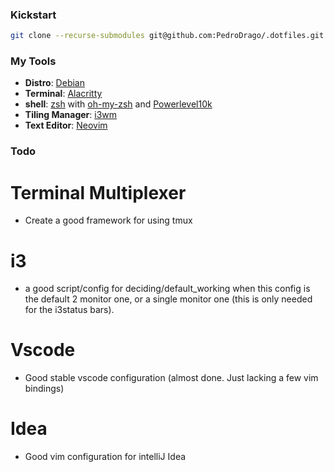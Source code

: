 ### Kickstart
```bash
git clone --recurse-submodules git@github.com:PedroDrago/.dotfiles.git && cd .dotfiles && ./install

```

### My Tools
- **Distro**: [Debian](https://www.debian.org/)
- **Terminal**: [Alacritty](https://github.com/alacritty/alacritty)
- **shell**: [zsh](https://www.zsh.org/) with [oh-my-zsh](https://github.com/ohmyzsh/ohmyzsh) and [Powerlevel10k](https://github.com/romkatv/powerlevel10k)
- **Tiling Manager**: [i3wm](https://i3wm.org/)
- **Text Editor**: [Neovim](https://github.com/neovim/neovim)

### Todo
# Terminal Multiplexer
- Create a good framework for using tmux

# i3
- a good script/config for deciding/default_working when this config is the default 2 monitor one, or a single monitor one (this is only needed for the i3status bars).

# Vscode
- Good stable vscode configuration (almost done. Just lacking a few vim bindings)

# Idea
- Good vim configuration for intelliJ Idea
